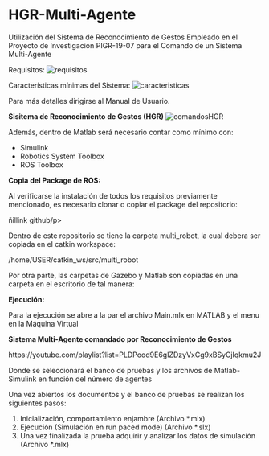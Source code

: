 # HGR-Multi-Agente
Utilización del Sistema de Reconocimiento de Gestos Empleado en el Proyecto de Investigación PIGR-19-07 para el Comando de un Sistema Multi-Agente

Requisitos:
![requisitos](https://user-images.githubusercontent.com/110753610/190249491-7ff6966f-c887-4121-88e5-a8d152404793.png)

Características mínimas del Sistema:
![caracteristicas](https://user-images.githubusercontent.com/110753610/190249611-431a35f0-0532-46e6-9a72-0e27f98c1505.png)

Para más detalles dirigirse al Manual de Usuario.

<b>Sisitema de Reconocimiento de Gestos (HGR)</b>
![comandosHGR](https://user-images.githubusercontent.com/110753610/183478808-0bc47858-bb14-45a4-ad41-f016b325b9be.png)

Además, dentro de Matlab será necesario contar como mínimo con:
<ul>
<li> Simulink </li>
<li> 	Robotics System Toolbox </li>
<li> 	ROS Toolbox </li>
</ul>
<b>Copia del Package de ROS:</b>
<p>Al verificarse la instalación de todos los requisitos previamente mencionado, es necesario clonar o copiar el package del repositorio:</p>
<p>ñillink github/p>
<p>Dentro de este repositorio se tiene la carpeta multi_robot, la cual debera ser copiada en el catkin workspace:</p>
<p>/home/USER/catkin_ws/src/multi_robot</p>
<p>Por otra parte, las carpetas de Gazebo y Matlab son copiadas en una carpeta en el escritorio de tal manera:</p>

<b>Ejecución:</b>
<p>Para la ejecución se abre a la par el archivo Main.mlx en MATLAB y el menu en la Máquina Virtual</p>

<b>Sistema Multi-Agente comandado por Reconocimiento de Gestos</b>
<p>https://youtube.com/playlist?list=PLDPood9E6gIZDzyVxCg9xBSyCjIqkmu2J</p>

<p>Donde se seleccionará el banco de pruebas y los archivos de Matlab-Simulink en función del número de agentes</p>
<p>Una vez abiertos los documentos y el banco de pruebas se realizan los siguientes pasos:</p>
<ol>
  <li>Inicialización, comportamiento enjambre (Archivo *.mlx)</li>
  <li>Ejecución (Simulación en run paced mode) (Archivo *.slx)</li>
  <li>Una vez finalizada la prueba adquirir y analizar los datos de simulación (Archivo *.mlx)</li>
</ol>
